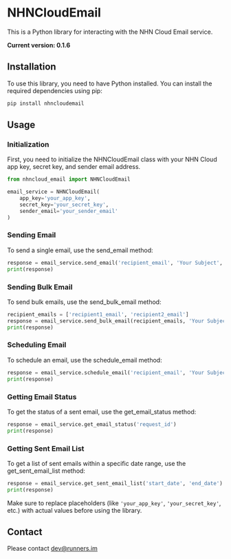 # NHNCloudEmail

This is a Python library for interacting with the NHN Cloud Email service.

**Current version: 0.1.6**

## Installation

To use this library, you need to have Python installed. You can install the required dependencies using pip:

```bash
pip install nhncloudemail
```

## Usage

### Initialization
First, you need to initialize the NHNCloudEmail class with your NHN Cloud app key, secret key, and sender email address.

```python
from nhncloud_email import NHNCloudEmail

email_service = NHNCloudEmail(
    app_key='your_app_key',
    secret_key='your_secret_key',
    sender_email='your_sender_email'
)
```

### Sending Email
To send a single email, use the send_email method:

```python
response = email_service.send_email('recipient_email', 'Your Subject', 'Your message body')
print(response)
```

### Sending Bulk Email
To send bulk emails, use the send_bulk_email method:

```python
recipient_emails = ['recipient1_email', 'recipient2_email']
response = email_service.send_bulk_email(recipient_emails, 'Your Subject', 'Your bulk message body')
print(response)
```

### Scheduling Email
To schedule an email, use the schedule_email method:

```python
response = email_service.schedule_email('recipient_email', 'Your Subject', 'Your scheduled message body', 'schedule_time')
print(response)
```

### Getting Email Status
To get the status of a sent email, use the get_email_status method:

```python
response = email_service.get_email_status('request_id')
print(response)
```

### Getting Sent Email List
To get a list of sent emails within a specific date range, use the get_sent_email_list method:

```python
response = email_service.get_sent_email_list('start_date', 'end_date')
print(response)
```

Make sure to replace placeholders (like `'your_app_key'`, `'your_secret_key'`, etc.) with actual values before using the library.

## Contact
Please contact dev@runners.im
